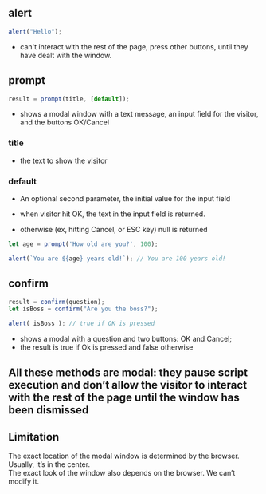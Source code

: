 ## alert
```javascript
alert("Hello");
```
* can't interact with the rest of the page, press other buttons, until they have dealt with the window.


## prompt
```javascript
result = prompt(title, [default]);
```
* shows a modal window with a text message, an input field for the visitor, and the buttons OK/Cancel
### title
* the text to show the visitor
### default
* An optional second parameter, the initial value for the input field

* when visitor hit OK, the text in the input field is returned.
* otherwise (ex, hitting Cancel, or ESC key) null is returned

```javascript
let age = prompt('How old are you?', 100);

alert(`You are ${age} years old!`); // You are 100 years old!
```
## confirm
```javascript
result = confirm(question);
let isBoss = confirm("Are you the boss?");

alert( isBoss ); // true if OK is pressed
```
* shows a modal with a question and two buttons: OK and Cancel;
* the result is true if Ok is pressed and false otherwise

## All these methods are modal: they pause script execution and don’t allow the visitor to interact with the rest of the page until the window has been dismissed

## Limitation
The exact location of the modal window is determined by the browser. Usually, it’s in the center. <br />
The exact look of the window also depends on the browser. We can’t modify it.
